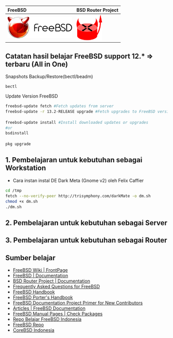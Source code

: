 | FreeBSD     | BSD Router Project |
| :------------- | :------------- |
| <img src="./assets/images/logo.png" alt="FreeBSD Logo" style="width:200px;"/> | <img src="./assets/images/bsdrp.logo.128.png" alt="FreeBSD Logo" style="width:80px;"/> |


## Catatan hasil belajar FreeBSD support 12.* => terbaru (All in One)

Snapshots Backup/Restore(bectl/beadm)
```
bectl
```
Update Version FreeBSD
```sh tem
freebsd-update fetch #Fetch updates from server
freebsd-update -r 13.2-RELEASE upgrade #Fetch upgrades to FreeBSD version specified via -r option

freebsd-update install #Install downloaded updates or upgrades
#or
bsdinstall

pkg upgrade
```
## 1. Pembelajaran untuk kebutuhan sebagai Workstation
- Cara instan instal DE Dark Meta (Gnome v2) oleh Felix Caffier
```sh
cd /tmp
fetch --no-verify-peer http://trisymphony.com/darkMate -o dm.sh
chmod +x dm.sh
./dm.sh
```
##  2. Pembelajaran untuk kebutuhan sebagai Server
##  3. Pembelajaran untuk kebutuhan sebagai Router

## Sumber belajar
- [FreeBSD Wiki | FrontPage ](https://wiki.freebsd.org/)
- [FreeBSD | Documentation ](https://docs.freebsd.org/en/books/)
- [BSD Router Project | Documentation](https://bsdrp.net/documentation/end-users_docs)
- [Frequently Asked Questions for FreeBSD ](https://docs.freebsd.org/en/books/faq/)
- [FreeBSD Handbook ](https://docs.freebsd.org/en/books/handbook/)
- [FreeBSD Porter's Handbook ](https://docs.freebsd.org/en/books/porters-handbook/)
- [FreeBSD Documentation Project Primer for New Contributors ](https://docs.freebsd.org/en/books/fdp-primer/)
- [Articles | FreeBSD Documentation ](https://docs.freebsd.org/en/articles/)
- [FreeBSD Manual Pages | Check Packages ](https://www.freebsd.org/cgi/man.cgi)
- [Repo Belajar FreeBSD  Indonesia ](http://repo.belajarfreebsd.or.id/)
- [FreeBSD Repo ](http://ftp2.freebsd.org/)
- [CoreBSD Indonesia](http://www.corebsd.or.id/)
